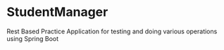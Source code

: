 # StudentManager
Rest Based Practice Application for testing and doing various operations using Spring Boot
